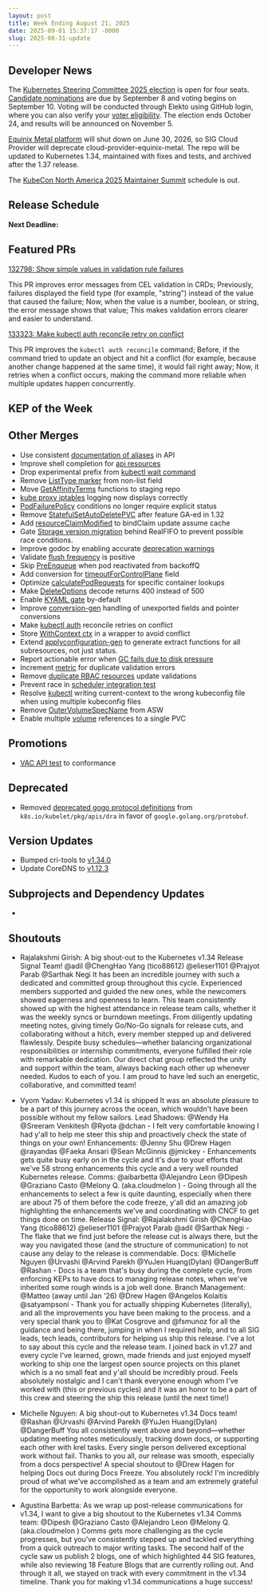 ```yaml
---
layout: post
title: Week Ending August 21, 2025
date: 2025-09-01 15:37:17 -0000
slug: 2025-08-31-update
---
```


## Developer News

The [Kubernetes Steering Committee 2025 election](https://groups.google.com/a/kubernetes.io/g/dev/c/S0oaitGTXdM) is open for four seats. [Candidate nominations](https://github.com/kubernetes/community/tree/master/elections/steering/2025?utm_source=chatgpt.com#candidacy-process) are due by September 8 and voting begins on September 10. Voting will be conducted through Elekto using GitHub login, where you can also verify your [voter eligibility](https://elections.k8s.io/app/elections/steering---2025). The election ends October 24, and results will be announced on November 5. 

[Equinix Metal platform](https://docs.equinix.com/metal/#sunsetting-equinix-metal) will shut down on June 30, 2026, so SIG Cloud Provider will deprecate cloud-provider-equinix-metal. The repo will be updated to Kubernetes 1.34, maintained with fixes and tests, and archived after the 1.37 release.

The [KubeCon North America 2025 Maintainer Summit](https://events.linuxfoundation.org/kubecon-cloudnativecon-north-america/features-add-ons/maintainer-summit/) schedule is out.


## Release Schedule

**Next Deadline:**


## Featured PRs

[132798: Show simple values in validation rule failures](https://github.com/kubernetes/kubernetes/pull/132798) 

This PR improves error messages from CEL validation in CRDs; Previously, failures displayed the field type (for example, "string") instead of the value that caused the failure; Now, when the value is a number, boolean, or string, the error message shows that value; This makes validation errors clearer and easier to understand.


[133323: Make kubectl auth reconcile retry on conflict](https://github.com/kubernetes/kubernetes/pull/133323)

This PR improves the `kubectl auth reconcile` command; Before, if the command tried to update an object and hit a conflict (for example, because another change happened at the same time), it would fail right away; Now, it retries when a conflict occurs, making the command more reliable when multiple updates happen concurrently.

## KEP of the Week


## Other Merges
* Use consistent [documentation of aliases](https://github.com/kubernetes/kubernetes/pull/133786) in API
* Improve shell completion for [api resources](https://github.com/kubernetes/kubernetes/pull/133771)
* Drop experimental prefix from [kubectl wait command](https://github.com/kubernetes/kubernetes/pull/133731)
* Remove [ListType marker](https://github.com/kubernetes/kubernetes/pull/133716) from non-list field
* Move [GetAffinityTerms](https://github.com/kubernetes/kubernetes/pull/133710) functions to staging repo
* [kube proxy iptables](https://github.com/kubernetes/kubernetes/pull/133695) logging now displays correctly
* [PodFailurePolicy](https://github.com/kubernetes/kubernetes/pull/133479) conditions no longer require explicit status
* Remove [StatefulSetAutoDeletePVC](https://github.com/kubernetes/kubernetes/pull/133684) after feature GA-ed in 1.32
* Add [resourceClaimModified](https://github.com/kubernetes/kubernetes/pull/133608) to bindClaim update assume cache
* Gate [Storage version migration](https://github.com/kubernetes/kubernetes/pull/133596) behind RealFIFO to prevent possible race conditions.
* Improve godoc by enabling accurate [deprecation warnings](https://github.com/kubernetes/kubernetes/pull/133571)
* Validate [flush frequency](https://github.com/kubernetes/kubernetes/pull/133540) is positive
* Skip [PreEnqueue](https://github.com/kubernetes/kubernetes/pull/133518) when pod reactivated from backoffQ
* Add conversion for [timeoutForControlPlane](https://github.com/kubernetes/kubernetes/pull/133513) field
* Optimize [calculatePodRequests](https://github.com/kubernetes/kubernetes/pull/133415) for specific container lookups
* Make [DeleteOptions](https://github.com/kubernetes/kubernetes/pull/133358) decode returns 400 instead of 500
* Enable [KYAML gate](https://github.com/kubernetes/kubernetes/pull/133327) by-default
* Improve [conversion-gen](https://github.com/kubernetes/kubernetes/pull/133325) handling of unexported fields and pointer conversions
* Make [kubectl auth](https://github.com/kubernetes/kubernetes/pull/133323) reconcile retries on conflict
* Store [WithContext ctx](https://github.com/kubernetes/kubernetes/pull/133307) in a wrapper to avoid conflict
* Extend [applyconfiguration-gen](https://github.com/kubernetes/kubernetes/pull/132665) to generate extract functions for all subresources, not just status.
* Report actionable error when [GC fails due to disk pressure](https://github.com/kubernetes/kubernetes/pull/132578)
* Increment [metric](https://github.com/kubernetes/kubernetes/pull/132613) for duplicate validation errors
* Remove [duplicate RBAC resources](https://github.com/kubernetes/kubernetes/pull/132550) update validations
* Prevent race in [scheduler integration test](https://github.com/kubernetes/kubernetes/pull/132451)
* Resolve [kubectl](https://github.com/kubernetes/kubernetes/pull/131301) writing current-context to the wrong kubeconfig file when using multiple kubeconfig files
* Remove [OuterVolumeSpecName](https://github.com/kubernetes/kubernetes/pull/128649) from ASW
* Enable multiple [volume](https://github.com/kubernetes/kubernetes/pull/122140) references to a single PVC


## Promotions
* [VAC API test](https://github.com/kubernetes/kubernetes/pull/133615) to conformance

## Deprecated
* Removed [deprecated gogo protocol definitions](https://github.com/kubernetes/kubernetes/pull/133026) from `k8s.io/kubelet/pkg/apis/dra` in favor of `google.golang.org/protobuf`.

## Version Updates
* Bumped cri-tools to [v1.34.0](https://github.com/kubernetes/kubernetes/pull/133636)
* Update CoreDNS to [v1.12.3](https://github.com/kubernetes/kubernetes/pull/132288)

## Subprojects and Dependency Updates

*

## Shoutouts

* Rajalakshmi Girish: A big shout-out to the Kubernetes v1.34 Release Signal Team! @adil @ChengHao Yang (tico88612) @elieser1101 @Prajyot Parab @Sarthak Negi
It has been an incredible journey with such a dedicated and committed group throughout this cycle. 
Experienced members supported and guided the new ones, while the newcomers showed eagerness and openness to learn.
This team consistently showed up with the highest attendance in release team calls, whether it was the weekly syncs or burndown meetings. From diligently updating meeting notes, giving timely Go/No-Go signals for release cuts, and collaborating without a hitch, every member stepped up and delivered flawlessly. 
Despite busy schedules—whether balancing organizational responsibilities or internship commitments, everyone fulfilled their role with remarkable dedication. Our direct chat group reflected the unity and support within the team, always backing each other up whenever needed.
Kudos to each of you. I am proud to have led such an energetic, collaborative, and committed team! 

* Vyom Yadav: Kubernetes v1.34 is shipped
It was an absolute pleasure to be a part of this journey across the ocean, which wouldn't have been possible without my fellow sailors.
Lead Shadows: @Wendy Ha @Sreeram Venkitesh @Ryota @dchan - I felt very comfortable knowing I had y'all to help me steer this ship and proactively check the state of things on your own!
Enhancements: @Jenny Shu @Drew Hagen @rayandas @Faeka Ansari @Sean McGinnis @jmickey - Enhancements gets quite busy early on in the cycle and it's due to your efforts that we've 58 strong enhancements this cycle and a very well rounded Kubernetes release.
Comms: @aibarbetta @Alejandro Leon @Dipesh @Graziano Casto @Melony Q. (aka.cloudmelon ) - Going through all the enhancements to select a few is quite daunting, especially when there are about 75 of them before the code freeze, y'all did an amazing job highlighting the enhancements we've and coordinating with CNCF to get things done on time.
Release Signal: @Rajalakshmi Girish @ChengHao Yang (tico88612) @elieser1101 @Prajyot Parab @adil @Sarthak Negi - The flake that we find just before the release cut is always there, but the way you navigated those (and the structure of communication) to not cause any delay to the release is commendable.
Docs: @Michelle Nguyen @Urvashi @Arvind Parekh @YuJen Huang(Dylan) @DangerBuff @Rashan - Docs is a team that's busy during the complete cycle, from enforcing KEPs to have docs to managing release notes, when we've inherited some rough winds is a job well done.
Branch Management: @Matteo (away until Jan '26) @Drew Hagen @Angelos Kolaitis @satyampsoni - Thank you for actually shipping Kubernetes (literally), and all the improvements you have been making to the process.
and a very special thank you to @Kat Cosgrove and @fsmunoz for all the guidance and being there, jumping in when I required help, and to all SIG leads, tech leads, contributors for helping us ship this release.
I've a lot to say about this cycle and the release team. I joined back in v1.27  and every cycle I've learned, grown, made friends and just enjoyed myself working to ship one the largest open source projects on this planet which is a no small feat and y'all should be incredibly proud. Feels absolutely nostalgic and I can't thank everyone enough whom I've worked with (this or previous cycles) and it was an honor to be a part of this crew and steering the ship this release (until the next time!)

* Michelle Nguyen: A big shout-out to Kubernetes v1.34 Docs team! @Rashan @Urvashi @Arvind Parekh @YuJen Huang(Dylan) @DangerBuff
You all consistently went above and beyond—whether updating meeting notes meticulously, tracking down docs, or supporting each other with krel tasks. Every single person delivered exceptional work without fail. Thanks to you all, our release was smooth, especially from a docs perspective!
A special shoutout to @Drew Hagen for helping Docs out during Docs Freeze. You absolutely rock! 
I'm incredibly proud of what we've accomplished as a team and am extremely grateful for the opportunity to work alongside everyone. 

* Agustina Barbetta: As we wrap up post-release communications for v1.34, I want to give a big shoutout to the Kubernetes v1.34 Comms team: @Dipesh @Graziano Casto @Alejandro Leon @Melony Q. (aka.cloudmelon ) 
Comms gets more challenging as the cycle progresses, but you’ve consistently stepped up and tackled everything from a quick outreach to major writing tasks. The second half of the cycle saw us publish 2 blogs, one of which highlighted 44 SIG features, while also reviewing 18 Feature Blogs that are currently rolling out. And through it all, we stayed on track with every commitment in the v1.34 timeline.
Thank you for making v1.34 communications a huge success!
